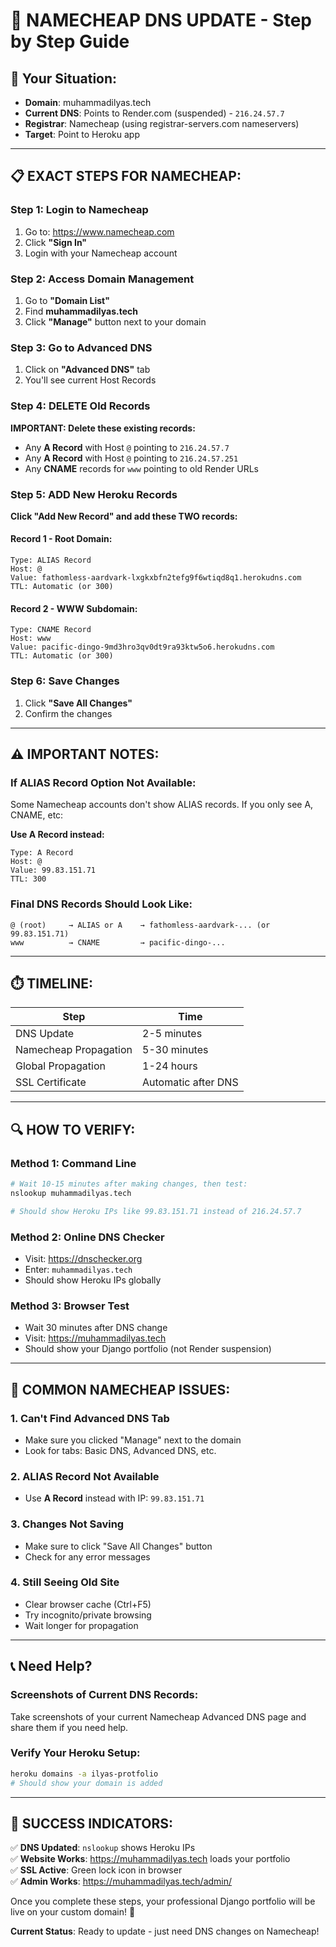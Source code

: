 # 🔧 NAMECHEAP DNS UPDATE - Step by Step Guide

## 🎯 **Your Situation:**
- **Domain**: muhammadilyas.tech
- **Current DNS**: Points to Render.com (suspended) - `216.24.57.7`
- **Registrar**: Namecheap (using registrar-servers.com nameservers)
- **Target**: Point to Heroku app

---

## 📋 **EXACT STEPS FOR NAMECHEAP:**

### **Step 1: Login to Namecheap**
1. Go to: https://www.namecheap.com
2. Click **"Sign In"** 
3. Login with your Namecheap account

### **Step 2: Access Domain Management**
1. Go to **"Domain List"** 
2. Find **muhammadilyas.tech**
3. Click **"Manage"** button next to your domain

### **Step 3: Go to Advanced DNS**
1. Click on **"Advanced DNS"** tab
2. You'll see current Host Records

### **Step 4: DELETE Old Records**
**IMPORTANT: Delete these existing records:**
- Any **A Record** with Host `@` pointing to `216.24.57.7`
- Any **A Record** with Host `@` pointing to `216.24.57.251`
- Any **CNAME** records for `www` pointing to old Render URLs

### **Step 5: ADD New Heroku Records**

**Click "Add New Record" and add these TWO records:**

#### **Record 1 - Root Domain:**
```
Type: ALIAS Record
Host: @
Value: fathomless-aardvark-lxgkxbfn2tefg9f6wtiqd8q1.herokudns.com
TTL: Automatic (or 300)
```

#### **Record 2 - WWW Subdomain:**
```
Type: CNAME Record  
Host: www
Value: pacific-dingo-9md3hro3qv0dt9ra93ktw5o6.herokudns.com
TTL: Automatic (or 300)
```

### **Step 6: Save Changes**
1. Click **"Save All Changes"**
2. Confirm the changes

---

## ⚠️ **IMPORTANT NOTES:**

### **If ALIAS Record Option Not Available:**
Some Namecheap accounts don't show ALIAS records. If you only see A, CNAME, etc:

**Use A Record instead:**
```
Type: A Record
Host: @
Value: 99.83.151.71
TTL: 300
```

### **Final DNS Records Should Look Like:**
```
@ (root)     → ALIAS or A    → fathomless-aardvark-... (or 99.83.151.71)
www          → CNAME         → pacific-dingo-...
```

---

## ⏱️ **TIMELINE:**

| Step | Time |
|------|------|
| DNS Update | 2-5 minutes |
| Namecheap Propagation | 5-30 minutes |  
| Global Propagation | 1-24 hours |
| SSL Certificate | Automatic after DNS |

---

## 🔍 **HOW TO VERIFY:**

### **Method 1: Command Line**
```bash
# Wait 10-15 minutes after making changes, then test:
nslookup muhammadilyas.tech

# Should show Heroku IPs like 99.83.151.71 instead of 216.24.57.7
```

### **Method 2: Online DNS Checker**
- Visit: https://dnschecker.org
- Enter: `muhammadilyas.tech`
- Should show Heroku IPs globally

### **Method 3: Browser Test**
- Wait 30 minutes after DNS change
- Visit: https://muhammadilyas.tech
- Should show your Django portfolio (not Render suspension)

---

## 🚨 **COMMON NAMECHEAP ISSUES:**

### **1. Can't Find Advanced DNS Tab**
- Make sure you clicked "Manage" next to the domain
- Look for tabs: Basic DNS, Advanced DNS, etc.

### **2. ALIAS Record Not Available**  
- Use **A Record** instead with IP: `99.83.151.71`

### **3. Changes Not Saving**
- Make sure to click "Save All Changes" button
- Check for any error messages

### **4. Still Seeing Old Site**
- Clear browser cache (Ctrl+F5)
- Try incognito/private browsing
- Wait longer for propagation

---

## 📞 **Need Help?**

### **Screenshots of Current DNS Records:**
Take screenshots of your current Namecheap Advanced DNS page and share them if you need help.

### **Verify Your Heroku Setup:**
```bash
heroku domains -a ilyas-protfolio
# Should show your domain is added
```

---

## 🎉 **SUCCESS INDICATORS:**

✅ **DNS Updated**: `nslookup` shows Heroku IPs  
✅ **Website Works**: https://muhammadilyas.tech loads your portfolio  
✅ **SSL Active**: Green lock icon in browser  
✅ **Admin Works**: https://muhammadilyas.tech/admin/  

Once you complete these steps, your professional Django portfolio will be live on your custom domain! 🚀

**Current Status**: Ready to update - just need DNS changes on Namecheap!